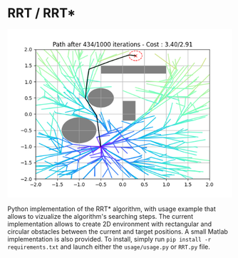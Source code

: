 # RRT / RRT*
![rrt_star_traj_example](fig/rrt_star_traj_example.png)

Python implementation of the RRT* algorithm, with usage example that allows to vizualize the algorithm's searching steps. The current implementation allows to create 2D environment with rectangular and circular obstacles between the current and target positions. A small Matlab implementation is also provided. 
To install, simply run `pip install -r requirements.txt` and launch either the `usage/usage.py` or `RRT.py` file. 
